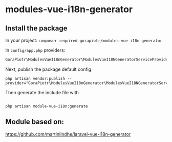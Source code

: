 # modules-vue-i18n-generator

## Install the package

In your project:
```composer required gorapiotr/modules-vue-i18n-generator```

In ```config/app.php``` providers:

```php
GoraPiotr\ModulesVueI18nGenerator\ModulesVueI18NGeneratorServiceProvider::class,
```

Next, publish the package default config:

```
php artisan vendor:publish --provider="GoraPiotr\ModulesVueI18nGenerator\ModulesVueI18NGeneratorServiceProvider"
```

Then generate the include file with
```

php artisan module-vue-i18n:generate
```

## Module based on: 
https://github.com/martinlindhe/laravel-vue-i18n-generator
